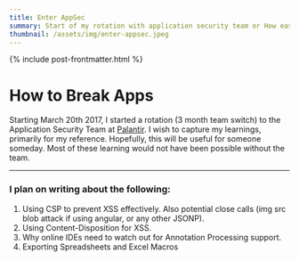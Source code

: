 ```yaml
---
title: Enter AppSec
summary: Start of my rotation with application security team or How easy it is to screw up software security.
thumbnail: /assets/img/enter-appsec.jpeg
---
```


{% include post-frontmatter.html %}

# How to Break Apps

<dt-byline class="l-page"></dt-byline>

Starting March 20th 2017, I started a rotation (3 month team switch) to the Application Security Team at [Palantir](https://www.palantir.com/). I wish to capture my learnings, primarily for my reference. Hopefully, this will be useful for someone someday. Most of these learning would not have been possible without the team.  

***
### I plan on writing about the following:

1. Using CSP to prevent XSS effectively. Also potential close calls (img src blob attack if using angular, or any other JSONP).
2. Using Content-Disposition for XSS.
3. Why online IDEs need to watch out for Annotation Processing support.
4. Exporting Spreadsheets and Excel Macros

